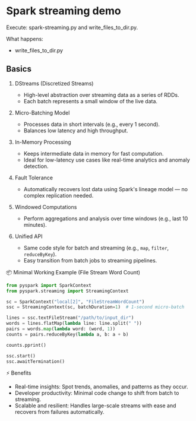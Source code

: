# Spark streaming demo

Execute: spark-streaming.py and write_files_to_dir.py. 

What happens: 
- write_files_to_dir.py

## Basics

1. DStreams (Discretized Streams)    
    - High-level abstraction over streaming data as a series of RDDs.
    - Each batch represents a small window of the live data.
        
2. Micro-Batching Model
    - Processes data in short intervals (e.g., every 1 second).
    - Balances low latency and high throughput.
        
3. In-Memory Processing
    - Keeps intermediate data in memory for fast computation.
    - Ideal for low-latency use cases like real-time analytics and anomaly detection.
        
4. Fault Tolerance
    - Automatically recovers lost data using Spark's lineage model — no complex replication needed.
        
5. Windowed Computations
    - Perform aggregations and analysis over time windows (e.g., last 10 minutes).
        
6. Unified API
    - Same code style for batch and streaming (e.g., `map`, `filter`, `reduceByKey`).
    - Easy transition from batch jobs to streaming pipelines.

📦 Minimal Working Example (File Stream Word Count)

```python
from pyspark import SparkContext
from pyspark.streaming import StreamingContext

sc = SparkContext("local[2]", "FileStreamWordCount")
ssc = StreamingContext(sc, batchDuration=1)  # 1-second micro-batch

lines = ssc.textFileStream("/path/to/input_dir")
words = lines.flatMap(lambda line: line.split(" "))
pairs = words.map(lambda word: (word, 1))
counts = pairs.reduceByKey(lambda a, b: a + b)

counts.pprint()

ssc.start()
ssc.awaitTermination()
```

⚡ Benefits
- Real-time insights: Spot trends, anomalies, and patterns as they occur.
- Developer productivity: Minimal code change to shift from batch to streaming.
- Scalable and resilient: Handles large-scale streams with ease and recovers from failures automatically.